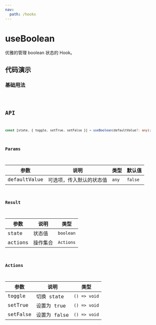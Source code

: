 ```yaml
---
nav:
  path: /hooks
---
```


# useBoolean

优雅的管理 boolean 状态的 Hook。

## 代码演示

### 基础用法

<code src="./demo/demo1.tsx" />

## API

```typescript
const [state, { toggle, setTrue, setFalse }] = useBoolean(defaultValue?: any);
```

### Params

| 参数         | 说明                     | 类型      | 默认值  |
| ------------ | ------------------------ | --------- | ------- |
| defaultValue | 可选项，传入默认的状态值 | `any` | `false` |

### Result

| 参数    | 说明     | 类型      |
| ------- | -------- | --------- |
| state   | 状态值   | `boolean` |
| actions | 操作集合 | `Actions` |

### Actions

| 参数     | 说明         | 类型                       |
| -------- | ------------ | -------------------------- |
| toggle   | 切换 state   | `() => void`               |
| setTrue  | 设置为 true  | `() => void`               |
| setFalse | 设置为 false | `() => void`               |
